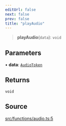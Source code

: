 ```yaml
---
editUrl: false
next: false
prev: false
title: "playAudio"
---
```


> **playAudio**(`data`): `void`

## Parameters

• **data**: [`AudioToken`](/api/classes/audiotoken/)

## Returns

`void`

## Source

[src/functions/audio.ts:5](https://github.com/relishinc/dill-pixel/blob/10f512f7f577ca5e74162827f11215b28df5ca97/src/functions/audio.ts#L5)
